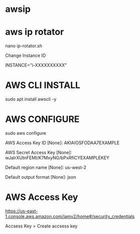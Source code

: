 # awsip
# aws ip rotator

nano ip-rotator.sh

Change Instance ID

INSTANCE="i-XXXXXXXXXX"


# AWS CLI INSTALL

sudo apt  install awscli -y


# AWS CONFIGURE

sudo aws configure

AWS Access Key ID [None]: AKIAIOSFODAA7EXAMPLE

AWS Secret Access Key [None]: wJalrXUtnFEMI/K7MxyNG/bPxRfiCYEXAMPLEKEY

Default region name [None]: us-west-2

Default output format [None]: json



# AWS Access Key

https://us-east-1.console.aws.amazon.com/iamv2/home#/security_credentials

Accsess Key > Create accsess key

